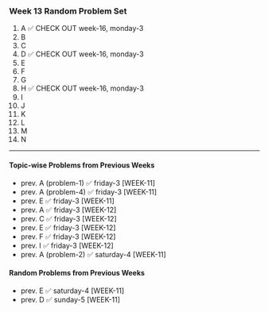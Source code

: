 ### Week 13 Random Problem Set
1. A ✅ CHECK OUT week-16, monday-3
2. B 
3. C 
4. D ✅ CHECK OUT week-16, monday-3
5. E
6. F 
7. G
8. H ✅ CHECK OUT week-16, monday-3
9. I
10. J
11. K
12. L
13. M
14. N
   
---

#### Topic-wise Problems from Previous Weeks
- prev. A (problem-1) ✅ friday-3 [WEEK-11]
- prev. A (problem-4) ✅ friday-3 [WEEK-11]
- prev. E ✅ friday-3 [WEEK-11]
- prev. A ✅ friday-3 [WEEK-12]
- prev. C ✅ friday-3 [WEEK-12]
- prev. E ✅ friday-3 [WEEK-12]
- prev. F ✅ friday-3 [WEEK-12]
- prev. I ✅ friday-3 [WEEK-12]
- prev. A (problem-2) ✅ saturday-4 [WEEK-11]

#### Random Problems from Previous Weeks
- prev. E ✅ saturday-4 [WEEK-11]
- prev. D ✅ sunday-5 [WEEK-11]

